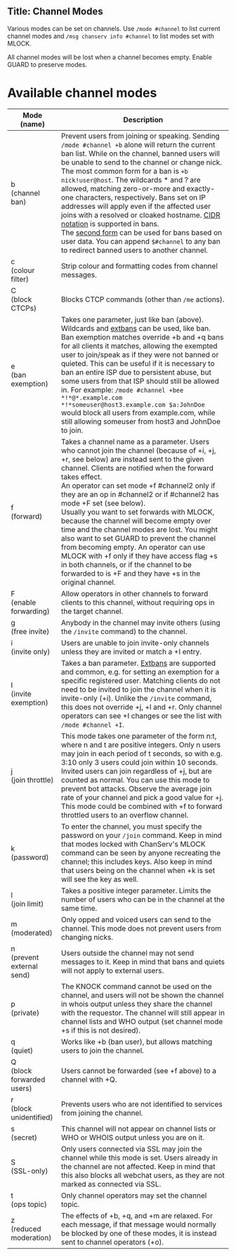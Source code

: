 Title: Channel Modes
---

Various modes can be set on channels. Use `/mode #channel` to list current
channel modes and `/msg chanserv info #channel` to list modes set with MLOCK.

All channel modes will be lost when a channel becomes empty. Enable GUARD to
preserve modes.


# Available channel modes
| Mode (name) | Description |
| ----------- | ----------- |
| b<br>(channel ban) | Prevent users from joining or speaking. Sending `/mode #channel +b` alone will return the current ban list. While on the channel, banned users will be unable to send to the channel or change nick.<br>The most common form for a ban is `+b nick!user@host`. The wildcards * and ? are allowed, matching zero-or-more and exactly-one characters, respectively. Bans set on IP addresses will apply even if the affected user joins with a resolved or cloaked hostname. [CIDR notation](https://en.wikipedia.org/wiki/Classless_Inter-Domain_Routing#CIDR_notation) is supported in bans.<br>The [second form](kb/using/extbans) can be used for bans based on user data. You can append `$#channel` to any ban to redirect banned users to another channel. |
| c<br>(colour filter) | Strip colour and formatting codes from channel messages. |
| C<br>(block CTCPs) | Blocks CTCP commands (other than `/me` actions). |
| e<br>(ban exemption) | Takes one parameter, just like ban (above). Wildcards and [extbans](kb/using/extbans) can be used, like ban. Ban exemption matches override +b and +q bans for all clients it matches, allowing the exempted user to join/speak as if they were not banned or quieted. This can be useful if it is necessary to ban an entire ISP due to persistent abuse, but some users from that ISP should still be allowed in. For example: `/mode #channel +bee *!*@*.example.com *!*someuser@host3.example.com $a:JohnDoe` would block all users from example.com, while still allowing someuser from host3 and JohnDoe to join.
| f<br>(forward) | Takes a channel name as a parameter. Users who cannot join the channel (because of +i, +j, +r, see below) are instead sent to the given channel. Clients are notified when the forward takes effect.<br>An operator can set mode +f #channel2 only if they are an op in #channel2 or if #channel2 has mode +F set (see below).<br>Usually you want to set forwards with MLOCK, because the channel will become empty over time and the channel modes are lost. You might also want to set GUARD to prevent the channel from becoming empty. An operator can use MLOCK with +f only if they have access flag +s in both channels, or if the channel to be forwarded to is +F and they have +s in the original channel. |
| F<br>(enable forwarding) | Allow operators in other channels to forward clients to this channel, without requiring ops in the target channel. |
| g<br>(free invite) | Anybody in the channel may invite others (using the `/invite` command) to the channel. |
| i<br>(invite only) | Users are unable to join invite-only channels unless they are invited or match a +I entry. |
| I<br>(invite exemption) | Takes a ban parameter. [Extbans](kb/using/extbans) are supported and common, e.g. for setting an exemption for a specific registered user. Matching clients do not need to be invited to join the channel when it is invite-only (+i). Unlike the `/invite` command, this does not override +j, +l and +r. Only channel operators can see +I changes or see the list with `/mode #channel +I`. |
| j<br>(join throttle) | This mode takes one parameter of the form n:t, where n and t are positive integers. Only n users may join in each period of t seconds, so with e.g. 3:10 only 3 users could join within 10 seconds. Invited users can join regardless of +j, but are counted as normal. You can use this mode to prevent bot attacks. Observe the average join rate of your channel and pick a good value for +j. This mode could be combined with +f to forward throttled users to an overflow channel. |
| k<br>(password) | To enter the channel, you must specify the password on your `/join` command. Keep in mind that modes locked with ChanServ's MLOCK command can be seen by anyone recreating the channel; this includes keys. Also keep in mind that users being on the channel when +k is set will see the key as well. |
| l<br>(join limit) | Takes a positive integer parameter. Limits the number of users who can be in the channel at the same time. |
| m<br>(moderated) | Only opped and voiced users can send to the channel. This mode does not prevent users from changing nicks. |
| n<br>(prevent external send) | Users outside the channel may not send messages to it. Keep in mind that bans and quiets will not apply to external users. |
| p<br>(private) | The KNOCK command cannot be used on the channel, and users will not be shown the channel in whois output unless they share the channel with the requestor. The channel will still appear in channel lists and WHO output (set channel mode +s if this is not desired).|
| q<br>(quiet) | Works like +b (ban user), but allows matching users to join the channel. |
| Q<br>(block forwarded users) | Users cannot be forwarded (see +f above) to a channel with +Q. |
| r<br>(block unidentified) | Prevents users who are not identified to services from joining the channel. |
| s<br>(secret) | This channel will not appear on channel lists or WHO or WHOIS output unless you are on it. |
| S<br>(SSL-only) | Only users connected via SSL may join the channel while this mode is set. Users already in the channel are not affected. Keep in mind that this also blocks all webchat users, as they are not marked as connected via SSL. |
| t<br>(ops topic) | Only channel operators may set the channel topic. |
| z<br>(reduced moderation) | The effects of +b, +q, and +m are relaxed. For each message, if that message would normally be blocked by one of these modes, it is instead sent to channel operators (+o). |
